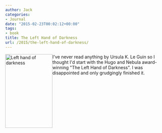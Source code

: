 ```yaml
---
author: Jack
categories:
- Journal
date: "2015-02-23T00:02:12+00:00"
tags:
- book
title: The Left Hand of Darkness
url: /2015/the-left-hand-of-darkness/
---
```


<img class="alignleft" style="float: left;" title="left-hand-of-darkness.jpg" src="/img/2015/02/left-hand-of-darkness.jpg" alt="Left hand of darkness" width="150" height="235" border="0" />

I've never read anything by Ursula K. Le Guin so I thought I'd start with the Hugo and Nebula award-winning "The Left Hand of Darkness". I was disappointed and only grudgingly finished it.
